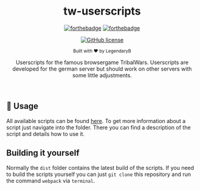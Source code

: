 <h1 align="center">tw-userscripts</h1><div align="center">

[![forthebadge](https://forthebadge.com/images/badges/fuck-it-ship-it.svg)](https://forthebadge.com)
[![forthebadge](https://forthebadge.com/images/badges/made-with-javascript.svg)](https://forthebadge.com)

[![GitHub license](https://img.shields.io/github/license/LegendaryB/tw-userscripts.svg?longCache=true&style=flat-square)](https://github.com/LegendaryB/tw-userscripts/blob/main/LICENSE)

<sub>Built with ❤︎ by LegendaryB</sub>

Userscripts for the famous browsergame TribalWars. Userscripts are developed for the german server but should work on other servers with some little adjustments.
</div><br>

## 📝 Usage

All available scripts can be found [here](https://github.com/LegendaryB/tw-userscripts/tree/main/src/userscripts). To get more information about a script just navigate into the folder. There you can
find a description of the script and details how to use it.

## Building it yourself
Normally the `dist` folder contains the latest build of the scripts. If you need to build the scripts yourself you can just `git clone` this repository and run the command `webpack` via `terminal`.